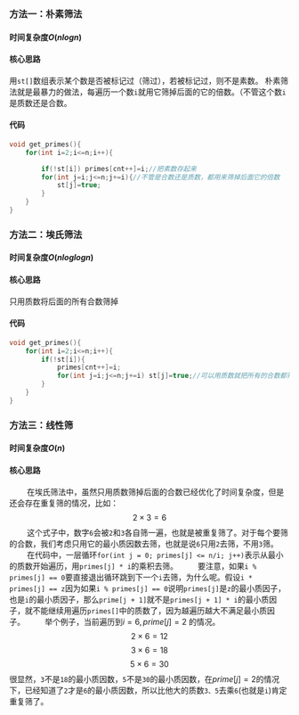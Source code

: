 ### 方法一：朴素筛法
#### 时间复杂度$O(nlog{n})$
#### 核心思路
用`st[]`数组表示某个数是否被标记过（筛过），若被标记过，则不是素数。
朴素筛法就是最暴力的做法，每遍历一个数`i`就用它筛掉后面的它的倍数。（不管这个数`i`是质数还是合数。
#### 代码
```cpp
void get_primes(){
    for(int i=2;i<=n;i++){

        if(!st[i]) primes[cnt++]=i;//把素数存起来
        for(int j=i;j<=n;j+=i){//不管是合数还是质数，都用来筛掉后面它的倍数
            st[j]=true;
        }
    }
}
```
### 方法二：埃氏筛法
#### 时间复杂度$O(nlog{log{n}})$
#### 核心思路
只用质数将后面的所有合数筛掉
#### 代码
```cpp
void get_primes(){
    for(int i=2;i<=n;i++){
        if(!st[i]){
            primes[cnt++]=i;
            for(int j=i;j<=n;j+=i) st[j]=true;//可以用质数就把所有的合数都筛掉；
        }
    }
}
```
### 方法三：线性筛
#### 时间复杂度$O(n)$
#### 核心思路
$\qquad$在埃氏筛法中，虽然只用质数筛掉后面的合数已经优化了时间复杂度，但是还会存在重复筛的情况，比如：
$$ 2 \times 3 = 6$$
$\qquad$这个式子中，数字`6`会被`2`和`3`各自筛一遍，也就是被重复筛了。对于每个要筛的合数，我们考虑只用它的最小质因数去筛，也就是说`6`只用`2`去筛，不用`3`筛。
$\qquad$在代码中，一层循环`for(int j = 0; primes[j] <= n/i; j++)`表示从最小的质数开始遍历，用`primes[j] * i`的乘积去筛。
$\qquad$要注意，如果`i % primes[j] == 0`要直接退出循环跳到下一个`i`去筛，为什么呢。假设`i * primes[j] == z`因为如果`i % primes[j] == 0`说明`primes[j]`是`z`的最小质因子，也是`i`的最小质因子，那么`prime[j + 1]`就不是`primes[j + 1] * i`的最小质因子，就不能继续用遍历`primes[]`中的质数了，因为越遍历越大不满足最小质因子。
$\qquad$举个例子，当前遍历到$i = 6,prime[j] = 2$ 的情况。
$$2 \times 6 = 12$$
$$3 \times 6 = 18$$
$$5 \times 6 = 30$$
很显然，`3`不是`18`的最小质因数，`5`不是`30`的最小质因数，在$prime[j] = 2$的情况下，已经知道了`2`才是`6`的最小质因数，所以比他大的质数`3、5`去乘`6`(也就是`i`)肯定重复筛了。